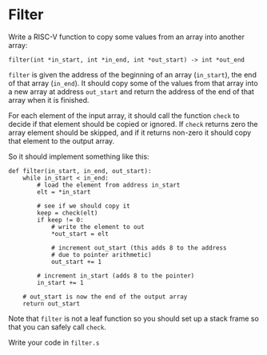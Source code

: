 Filter
======

Write a RISC-V function to copy some values from an array into
another array:

    filter(int *in_start, int *in_end, int *out_start) -> int *out_end

`filter` is given the address of the beginning of an array
(`in_start`), the end of that array (`in_end`). It should copy some
of the values from that array into a new array at address
`out_start` and return the address of the end of that array when it
is finished.

For each element of the input array, it should call the function
`check` to decide if that element should be copied or ignored. If
`check` returns zero the array element should be skipped, and if it
returns non-zero it should copy that element to the output array.

So it should implement something like this:

    def filter(in_start, in_end, out_start):
        while in_start < in_end:
            # load the element from address in_start
            elt = *in_start

            # see if we should copy it
            keep = check(elt)
            if keep != 0:
                # write the element to out
                *out_start = elt

                # increment out_start (this adds 8 to the address
                # due to pointer arithmetic)
                out_start += 1

            # increment in_start (adds 8 to the pointer)
            in_start += 1

        # out_start is now the end of the output array
        return out_start

Note that `filter` is not a leaf function so you should set up a
stack frame so that you can safely call `check`.

Write your code in `filter.s`
